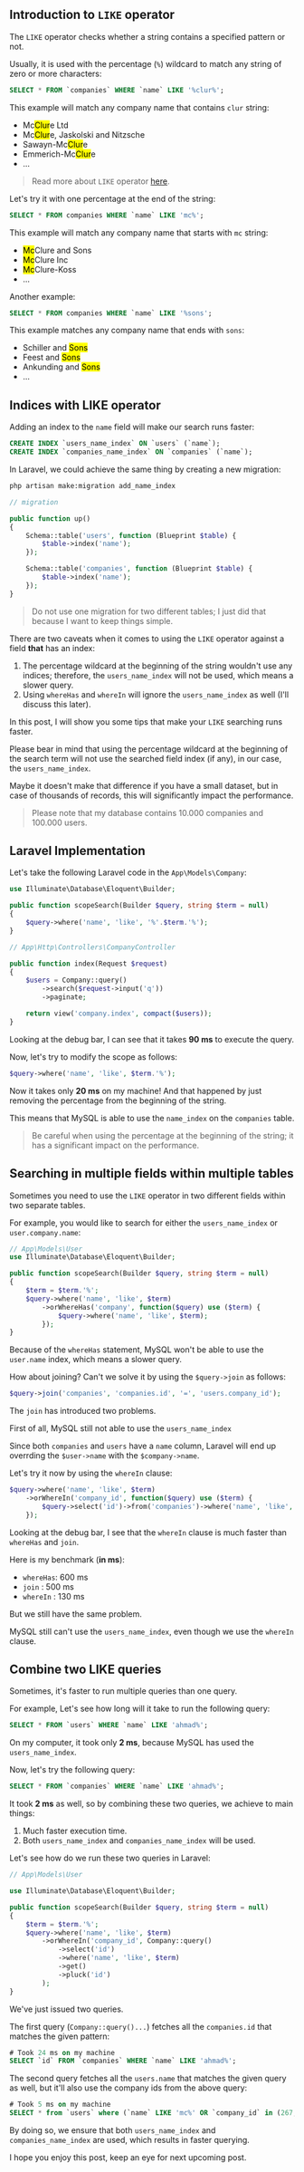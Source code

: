 ## Introduction to `LIKE` operator
The `LIKE` operator checks whether a string contains a specified pattern or not.

Usually, it is used with the percentage (`%`) wildcard to match any string of zero or more characters:
```sql
SELECT * FROM `companies` WHERE `name` LIKE '%clur%';
```

This example will match any company name that contains `clur` string:

- Mc<mark>Clur</mark>e Ltd
- Mc<mark>Clur</mark>e, Jaskolski and Nitzsche
- Sawayn-Mc<mark>Clur</mark>e
- Emmerich-Mc<mark>Clur</mark>e
- ...

> Read more about `LIKE` operator [here](https://www.mysqltutorial.org/mysql-like/).

Let's try it with one percentage at the end of the string:
```sql
SELECT * FROM companies WHERE `name` LIKE 'mc%';
```

This example will match any company name that starts with `mc` string:

- <mark>Mc</mark>Clure and Sons
- <mark>Mc</mark>Clure Inc
- <mark>Mc</mark>Clure-Koss
- ...

Another example:
```sql
SELECT * FROM companies WHERE `name` LIKE '%sons';
```

This example matches any company name that ends with `sons`:

- Schiller and <mark>Sons</mark>
- Feest and <mark>Sons</mark>
- Ankunding and <mark>Sons</mark>
- ...

## Indices with LIKE operator
Adding an index to the `name` field will make our search runs faster:
```sql
CREATE INDEX `users_name_index` ON `users` (`name`);
CREATE INDEX `companies_name_index` ON `companies` (`name`); 
```

In Laravel, we could achieve the same thing by creating a new migration:
```bash
php artisan make:migration add_name_index
```

```php
// migration

public function up()
{
    Schema::table('users', function (Blueprint $table) {
        $table->index('name');
    });

    Schema::table('companies', function (Blueprint $table) {
        $table->index('name');
    });
}
```

> Do not use one migration for two different tables; I just did that because I want to keep things simple.

There are two caveats when it comes to using the `LIKE` operator against a field **that** has an index:

1. The percentage wildcard at the beginning of the string wouldn't use any indices; therefore, the `users_name_index` will not be used, which means a slower query.
2. Using `whereHas` and `whereIn` will ignore the `users_name_index` as well (I'll discuss this later).

In this post, I will show you some tips that make your `LIKE` searching runs faster.

Please bear in mind that using the percentage wildcard at the beginning of the search term will not use the searched field index (if any), in our case, the `users_name_index`.

Maybe it doesn't make that difference if you have a small dataset, but in case of thousands of records, this will significantly impact the performance.

> Please note that my database contains 10.000 companies and 100.000 users.

## Laravel Implementation
Let's take the following Laravel code in the `App\Models\Company`:
```php
use Illuminate\Database\Eloquent\Builder;

public function scopeSearch(Builder $query, string $term = null)
{
    $query->where('name', 'like', '%'.$term.'%');
}
```

```php
// App\Http\Controllers\CompanyController

public function index(Request $request)
{
    $users = Company::query()
        ->search($request->input('q'))
        ->paginate;

    return view('company.index', compact($users));
}
```

Looking at the debug bar, I can see that it takes **90 ms** to execute the query.

Now, let's try to modify the scope as follows:
```php
$query->where('name', 'like', $term.'%');
```

Now it takes only **20 ms** on my machine! And that happened by just removing the percentage from the beginning of the string.

This means that MySQL is able to use the `name_index` on the `companies` table.

> Be careful when using the percentage at the beginning of the string; it has a significant impact on the performance.

## Searching in multiple fields within multiple tables
Sometimes you need to use the `LIKE` operator in two different fields within two separate tables.

For example, you would like to search for either the `users_name_index` or `user.company.name`:

```php
// App\Models\User
use Illuminate\Database\Eloquent\Builder;

public function scopeSearch(Builder $query, string $term = null)
{
    $term = $term.'%';
    $query->where('name', 'like', $term)
        ->orWhereHas('company', function($query) use ($term) {
            $query->where('name', 'like', $term);
        });
}
```

Because of the `whereHas` statement, MySQL won't be able to use the `user.name` index, which means a slower query.

How about joining? Can't we solve it by using the `$query->join` as follows:
```php
$query->join('companies', 'companies.id', '=', 'users.company_id');
```

The `join` has introduced two problems.

First of all, MySQL still not able to use the `users_name_index`

Since both `companies` and `users` have a `name` column, Laravel will end up overrding the `$user->name` with the `$company->name`.
 
Let's try it now by using the `whereIn` clause:
```php
$query->where('name', 'like', $term)
    ->orWhereIn('company_id', function($query) use ($term) {
        $query->select('id')->from('companies')->where('name', 'like', $term);
    });
```

Looking at the debug bar, I see that the `whereIn` clause is much faster than `whereHas` and `join`.

Here is my benchmark (**in ms**):

- `whereHas`: 600 ms
- `join` : 500 ms
- `whereIn` : <span class="text-green-800 font-black">130 ms</span>

But we still have the same problem.
 
MySQL still can't use the `users_name_index`, even though we use the `whereIn` clause.

## Combine two LIKE queries
Sometimes, it's faster to run multiple queries than one query.

For example, Let's see how long will it take to run the following query:
```sql
SELECT * FROM `users` WHERE `name` LIKE 'ahmad%';
```

On my computer, it took only **2 ms**, because MySQL has used the `users_name_index`.

Now, let's try the following query:
```sql
SELECT * FROM `companies` WHERE `name` LIKE 'ahmad%';
```

It took **2 ms** as well, so by combining these two queries, we achieve to main things:

1. Much faster execution time.
2. Both `users_name_index` and `companies_name_index` will be used.

Let's see how do we run these two queries in Laravel:
```php
// App\Models\User

use Illuminate\Database\Eloquent\Builder;

public function scopeSearch(Builder $query, string $term = null)
{
    $term = $term.'%';
    $query->where('name', 'like', $term)
        ->orWhereIn('company_id', Company::query()
            ->select('id')
            ->where('name', 'like', $term)
            ->get()
            ->pluck('id')
        );
}
```

We've just issued two queries.

The first query (`Company::query()...`) fetches all the `companies.id` that matches the given pattern:
```sql
# Took 24 ms on my machine
SELECT `id` FROM `companies` WHERE `name` LIKE 'ahmad%';
```

The second query fetches all the `users.name` that matches the given query as well, but it'll also use the company ids from the above query:
```sql
# Took 5 ms on my machine
SELECT * from `users` where (`name` LIKE 'mc%' OR `company_id` in (267, 4563, ...)
```

By doing so, we ensure that both `users_name_index` and `companies_name_index` are used, which results in faster querying.

I hope you enjoy this post, keep an eye for next upcoming post.